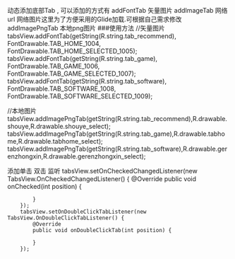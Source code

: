 动态添加底部Tab , 可以添加的方式有
addFontTab  矢量图片
addImageTab 网络url  网络图片这里为了方便采用的Glide加载.可根据自己需求修改
addImagePngTab 本地png图片
###使用方法
//矢量图片
        tabsView.addFontTab(getString(R.string.tab_recommend), FontDrawable.TAB_HOME_1004, FontDrawable.TAB_HOME_SELECTED_1005);
        tabsView.addFontTab(getString(R.string.tab_game), FontDrawable.TAB_GAME_1006, FontDrawable.TAB_GAME_SELECTED_1007);
        tabsView.addFontTab(getString(R.string.tab_software), FontDrawable.TAB_SOFTWARE_1008, FontDrawable.TAB_SOFTWARE_SELECTED_1009);

 //本地图片
        tabsView.addImagePngTab(getString(R.string.tab_recommend),R.drawable.shouye,R.drawable.shouye_select);
        tabsView.addImagePngTab(getString(R.string.tab_game),R.drawable.tabhome,R.drawable.tabhome_select);
        tabsView.addImagePngTab(getString(R.string.tab_software),R.drawable.gerenzhongxin,R.drawable.gerenzhongxin_select);



添加单击 双击 监听
     tabsView.setOnCheckedChangedListener(new TabsView.OnCheckedChangedListener() {
            @Override
            public void onChecked(int position) {

            }
        });
        tabsView.setOnDoubleClickTabListener(new TabsView.OnDoubleClickTabListener() {
            @Override
            public void onDoubleClickTab(int position) {

            }
        });